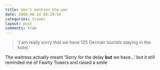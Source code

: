 ```yaml
---
title: don't mention the war
date: 2006-06-14 03:19:54
categories: travel
layout: post
comments: true
---
```

> 'I am really sorry that we have 125 German tourists staying in the
> hotel.'

The waitress actually meant 'Sorry for the delay **but** we have...' but
it still reminded me of Fawlty Towers and raised a smile
